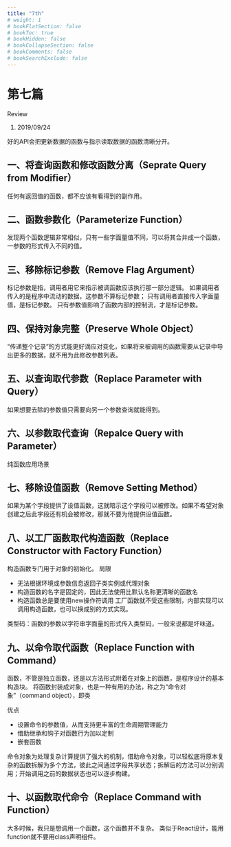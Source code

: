 ```yaml
---
title: "7th"
# weight: 1
# bookFlatSection: false
# bookToc: true
# bookHidden: false
# bookCollapseSection: false
# bookComments: false
# bookSearchExclude: false
---
```


# 第七篇

Review
1. 2019/09/24

好的API会把更新数据的函数与指示读取数据的函数清晰分开。

## 一、将查询函数和修改函数分离（Seprate Query from Modifier）
任何有返回值的函数，都不应该有看得到的副作用。

## 二、函数参数化（Parameterize Function）
发现两个函数逻辑非常相似，只有一些字面量值不同，可以将其合并成一个函数，一参数的形式传入不同的值。

## 三、移除标记参数（Remove Flag Argument）

标记参数是指，调用者用它来指示被调函数应该执行那一部分逻辑。
如果调用者传入的是程序中流动的数据，这参数不算标记参数；
只有调用者直接传入字面量值，是标记参数。
只有参数值影响了函数内部的控制流，才是标记参数。

## 四、保持对象完整（Preserve Whole Object）
“传递整个记录”的方式能更好滴应对变化，如果将来被调用的函数需要从记录中导出更多的数据，就不用为此修改参数列表。

## 五、以查询取代参数（Replace Parameter with Query）
如果想要去除的参数值只需要向另一个参数查询就能得到。

## 六、以参数取代查询（Repalce Query with Parameter）
纯函数应用场景

## 七、移除设值函数（Remove Setting Method）
如果为某个字段提供了设值函数，这就暗示这个字段可以被修改。如果不希望对象创建之后此字段还有机会被修改，那就不要为他提供设值函数。

## 八、以工厂函数取代构造函数（Replace Constructor with Factory Function）
构造函数专门用于对象的初始化。
局限
- 无法根据环境或参数信息返回子类实例或代理对象
- 构造函数的名字是固定的，因此无法使用比默认名称更清晰的函数名
- 构造函数总是要使用new操作符调用
工厂函数就不受这些限制，内部实现可以调用构造函数，也可以换成别的方式实现。

类型码：函数的参数以字符串字面量的形式传入类型码，一般来说都是坏味道。

## 九、以命令取代函数（Replace Function with Command）
函数，不管是独立函数，还是以方法形式附着在对象上的函数，是程序设计的基本构造块。
将函数封装成对象，也是一种有用的办法，称之为“命令对象”（command object），即类

优点
- 设置命令的参数值，从而支持更丰富的生命周期管理能力
- 借助继承和钩子对函数行为加以定制
- 嵌套函数

命令对象为处理复杂计算提供了强大的机制，借助命令对象，可以轻松底将原本复杂的函数拆解为多个方法，彼此之间通过字段共享状态；拆解后的方法可以分别调用；开始调用之前的数据状态也可以逐步构建。

## 十、以函数取代命令（Replace Command with Function）
大多时候，我只是想调用一个函数，这个函数并不复杂。
类似于React设计，能用function就不要用class声明组件。

